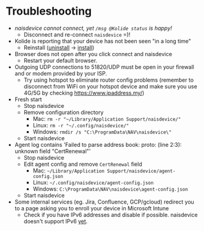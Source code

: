 # Troubleshooting

- _naisdevice cannot connect, yet `/msg @Kolide status` is happy!_
    - Disconnect and re-connect `naisdevice` =\)!
- Kolide is reporting that your device has not been seen "in a long time"
    - Reinstall ([uninstall](uninstall.md) -> [install](install.md))
- Browser does not open after you click connect and naisdevice
    - Restart your default browser.
- Outgoing UDP connections to 51820/UDP must be open in your firewall and or modem provided by your ISP.
    - Try using hotspot to eliminate router config problems (remember to disconnect from WiFi on your hotspot device and make sure you use 4G/5G by checking https://www.ipaddress.my/)
- Fresh start
    - Stop naisdevice
    - Remove configuration directory
        - Mac: `rm -r "~/Library/Application Support/naisdevice/"`
        - Linux: `rm -r "~/.config/naisdevice/"`
        - Windows: `rmdir /s "C:\ProgramData\NAV\naisdevice\"`
    - Start naisdevice
- Agent log contains 'Failed to parse address book: proto: (line 2:3): unknown field "CertRenewal"'
    - Stop naisdevice 
    - Edit agent config and remove `CertRenewal` field
        - Mac: `~/Library/Application Support/naisdevice/agent-config.json`
        - Linux: `~/.config/naisdevice/agent-config.json`
        - Windows: `C:\ProgramData\NAV\naisdevice\agent-config.json`
    - Start naisdevice
- Some internal services (eg. Jira, Confluence, GCP/gcloud) redirect you to a page asking you to enroll your device in Microsoft Intune
    - Check if you have IPv6 addresses and disable if possible. naisdevice doesn't support IPv6 [yet](https://github.com/nais/device/issues/279). 
